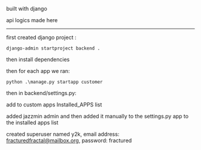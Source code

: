 built with django

api logics made here

-----

first created django project :

`django-admin startproject backend .`

then install dependencies

then for each app we ran:

`python .\manage.py startapp customer `

then in backend/settings.py:

add to custom apps Installed_APPS list

added jazzmin admin and then added it manually to the settings.py app to the installed apps list


created superuser named y2k, email address: fracturedfractal@mailbox.org, password: fractured